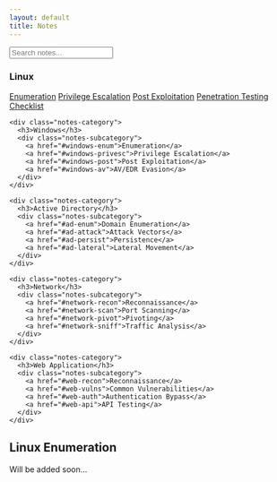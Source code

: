 ```yaml
---
layout: default
title: Notes
---
```


<div class="search-container">
  <input type="text" class="search-input" placeholder="Search notes...">
</div>

<div class="notes-container">
  <div class="notes-sidebar">
    <div class="notes-category">
      <h3>Linux</h3>
      <div class="notes-subcategory">
        <a href="#linux-enum">Enumeration</a>
        <a href="#linux-privesc">Privilege Escalation</a>
        <a href="#linux-post">Post Exploitation</a>
        <a href="#linux-checklist">Penetration Testing Checklist</a>
      </div>
    </div>

    <div class="notes-category">
      <h3>Windows</h3>
      <div class="notes-subcategory">
        <a href="#windows-enum">Enumeration</a>
        <a href="#windows-privesc">Privilege Escalation</a>
        <a href="#windows-post">Post Exploitation</a>
        <a href="#windows-av">AV/EDR Evasion</a>
      </div>
    </div>

    <div class="notes-category">
      <h3>Active Directory</h3>
      <div class="notes-subcategory">
        <a href="#ad-enum">Domain Enumeration</a>
        <a href="#ad-attack">Attack Vectors</a>
        <a href="#ad-persist">Persistence</a>
        <a href="#ad-lateral">Lateral Movement</a>
      </div>
    </div>

    <div class="notes-category">
      <h3>Network</h3>
      <div class="notes-subcategory">
        <a href="#network-recon">Reconnaissance</a>
        <a href="#network-scan">Port Scanning</a>
        <a href="#network-pivot">Pivoting</a>
        <a href="#network-sniff">Traffic Analysis</a>
      </div>
    </div>

    <div class="notes-category">
      <h3>Web Application</h3>
      <div class="notes-subcategory">
        <a href="#web-recon">Reconnaissance</a>
        <a href="#web-vulns">Common Vulnerabilities</a>
        <a href="#web-auth">Authentication Bypass</a>
        <a href="#web-api">API Testing</a>
      </div>
    </div>
  </div>

  <div class="notes-content">
    <div id="linux-enum" class="note-section">
      <h2>Linux Enumeration</h2>
      <p>Will be added soon...</p>
    </div>
  </div>
</div>